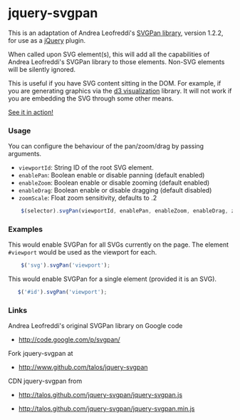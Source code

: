 # jquery-svgpan

This is an adaptation of Andrea Leofreddi's [SVGPan library][],
version 1.2.2, for use as a [jQuery][] plugin.

 [SVGPan library]: http://code.google.com/p/svgpan/
 [jQuery]: http://jquery.org/

When called upon SVG element(s), this will add all the capabilities of
Andrea Leofreddi's SVGPan library to those elements.  Non-SVG elements
will be silently ignored.

This is useful if you have SVG content sitting in the DOM.  For
example, if you are generating graphics via the [d3 visualization][]
library.  It will not work if you are embedding the SVG through some
other means.

 [d3 visualization]: http://mbostock.github.com/d3/

[See it in action!](http://talos.github.com/jquery-svgpan/demo.html)

### Usage

You can configure the behaviour of the pan/zoom/drag by passing
arguments.

* `viewportId`: String ID of the root SVG element.
* `enablePan`: Boolean enable or disable panning (default enabled)
* `enableZoom`: Boolean enable or disable zooming (default enabled)
* `enableDrag`: Boolean enable or disable dragging (default disabled)
* `zoomScale`: Float zoom sensitivity, defaults to .2

```javascript
    $(selector).svgPan(viewportId, enablePan, enableZoom, enableDrag, zoomScale);
```

### Examples

This would enable SVGPan for all SVGs currently on the page.  The
element `#viewport` would be used as the viewport for each.

```javascript
    $('svg').svgPan('viewport');
```

This would enable SVGPan for a single element (provided it is an SVG).

```javascript
   $('#id').svgPan('viewport');
```

### Links

Andrea Leofreddi's original SVGPan library on Google code

* <http://code.google.com/p/svgpan/>

Fork jquery-svgpan at

* <http://www.github.com/talos/jquery-svgpan>

CDN jquery-svgpan from

* <http://talos.github.com/jquery-svgpan/jquery-svgpan.js>

* <http://talos.github.com/jquery-svgpan/jquery-svgpan.min.js>
